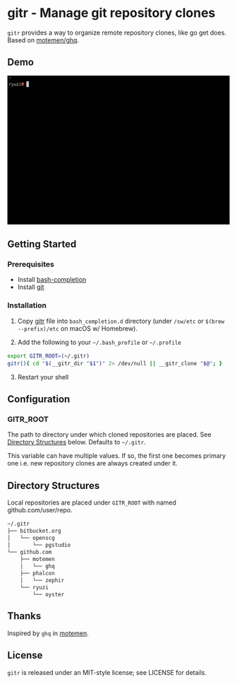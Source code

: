 gitr - Manage git repository clones
===================================

`gitr` provides a way to organize remote repository clones, like go get does.
Based on [motemen/ghq](https://github.com/motemen/ghq).


Demo
----

![Demo](https://raw.githubusercontent.com/ryuzi/gitr/master/demo.gif)


Getting Started
---------------

### Prerequisites

- Install [bash-completion](https://bash-completion.alioth.debian.org/)
- Install [git](https://git-scm.com/)

### Installation

1. Copy [gitr](https://raw.githubusercontent.com/ryuzi/gitr/master/gitr) file
into `bash_completion.d` directory (under `/sw/etc` or `$(brew --prefix)/etc` on macOS w/ Homebrew).

2. Add the following to your `~/.bash_profile` or `~/.profile`
 ```sh
 export GITR_ROOT=(~/.gitr)
 gitr(){ cd "$(__gitr_dir "$1")" 2> /dev/null || __gitr_clone "$@"; }
 ```

3. Restart your shell


Configuration
-------------

### GITR_ROOT

The path to directory under which cloned repositories are placed.
See [Directory Structures](#directory-structures) below.
Defaults to `~/.gitr`.

This variable can have multiple values.
If so, the first one becomes primary one i.e. new repository clones are always created under it.


Directory Structures
--------------------

Local repositories are placed under `GITR_ROOT` with named github.com/user/repo.

```
~/.gitr
├── bitbucket.org
│   └── openscg
│       └── pgstudio
└── github.com
    ├── motemen
    │   └── ghq
    ├── phalcon
    │   └── zephir
    └── ryuzi
        └── oyster
```


Thanks
------

Inspired by `ghq` in [motemen](https://github.com/motemen).


License
-------

`gitr` is released under an MIT-style license; see LICENSE for details.
